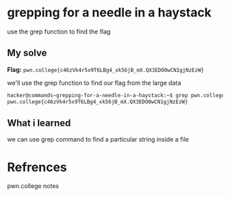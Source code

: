 # grepping for a needle in a haystack
use the grep function to find the flag

## My solve
**Flag:** `pwn.college{c46zVk4r5x9T6LBg4_xk56jB_mX.QX3EDO0wCN1gjNzEzW}`

we'll use the grep function to find our flag from the large data

```bash
hacker@commands~grepping-for-a-needle-in-a-haystack:~$ grep pwn.college /challenge/data.txt
pwn.college{c46zVk4r5x9T6LBg4_xk56jB_mX.QX3EDO0wCN1gjNzEzW}
```

## What i learned
we can use grep command to find a particular string inside a file

# Refrences
pwn.college notes